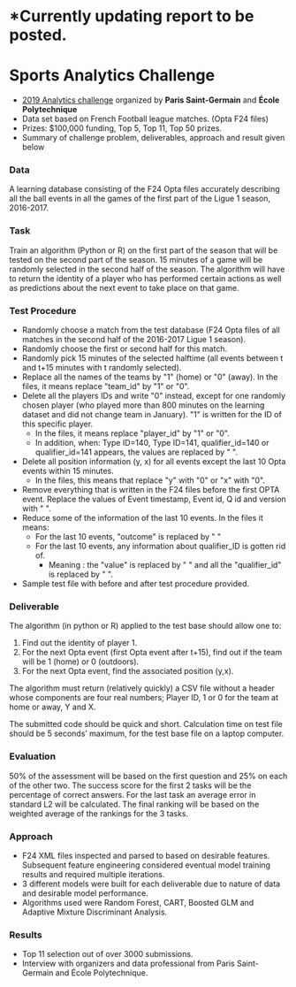 # \*Currently updating report to be posted. 

# Sports Analytics Challenge
* [2019 Analytics challenge](https://www.agorize.com/en/challenges/xpsg) organized by **Paris Saint-Germain** and **École Polytechnique**
* Data set based on French Football league matches. (Opta F24 files)
* Prizes: $100,000 funding, Top 5, Top 11, Top 50 prizes. 
* Summary of challenge problem, deliverables, approach and result given below

### Data
A learning database consisting of the F24 Opta files accurately describing all the ball events in all the games of the first part of the Ligue 1 season, 2016-2017.

### Task
Train an algorithm (Python or R) on the first part of the season that will be tested on the second part of the season. 15 minutes of a game will be randomly selected in the second half of the season. The algorithm will have to return the identity of a player who has performed certain actions as well as predictions about the next event to take place on that game. 

### Test Procedure
* Randomly choose a match from the test database (F24 Opta files of all matches in the second half of the 2016-2017 Ligue 1 season).
* Randomly choose the first or second half for this match.
* Randomly pick 15 minutes of the selected halftime (all events between t and t+15 minutes with t randomly selected).
* Replace all the names of the teams by "1" (home) or "0" (away). In the files, it means replace "team_id" by "1" or "0".
* Delete all the players IDs and write "0" instead, except for one randomly chosen player (who played more than 800 minutes on the learning dataset and did not change team in January). "1" is written for the ID of this specific player. 
	* In the files, it means replace "player_id" by "1" or "0". 
	* In addition, when: Type ID=140, Type ID=141, qualifier_id=140 or qualifier_id=141 appears, the values are replaced by " ".
* Delete all position information (y, x) for all events except the last 10 Opta events within 15 minutes. 
	* In the files, this means that  replace "y" with "0" or "x" with "0".
* Remove everything that is written in the F24 files before the first OPTA event. Replace the values of Event timestamp, Event id, Q id and version with " ".
* Reduce some of the information of the last 10 events. In the files it means:
	* For the last 10 events, "outcome" is replaced by " "
	* For the last 10 events, any information about qualifier_ID is gotten rid of.
	  * Meaning : the "value" is replaced by " " and all the "qualifier_id" is replaced by " ".
* Sample test file with before and after test procedure provided.

### Deliverable
The algorithm (in python or R) applied to the test base should allow one to: 
1. Find out the identity of player 1.  
2. For the next Opta event (first Opta event after t+15), find out if the team will be 1 (home) or 0 (outdoors).
3. For the next Opta event, find the associated position (y,x). 

The algorithm must return (relatively quickly) a CSV file without a header whose components are four real numbers;  Player ID, 1 or 0 for the team at home or away, Y and X. 

The submitted code should be quick and short. Calculation time on test file should be 5 seconds’ maximum, for the test base file on a laptop computer.

### Evaluation
50% of the assessment will be based on the first question and 25% on each of the other two. The success score for the first 2 tasks will be the percentage of correct answers. For the last task an average error in standard L2 will be calculated. The final ranking will be based on the weighted average of the rankings for the 3 tasks.

### Approach
* F24 XML files inspected and parsed to based on desirable features. Subsequent feature engineering considered eventual model training results and required multiple iterations.
* 3 different models were built for each deliverable due to nature of data and desirable model performance. 
* Algorithms used were Random Forest, CART, Boosted GLM and Adaptive Mixture Discriminant Analysis.

### Results
* Top 11 selection out of over 3000 submissions.
* Interview with organizers and data professional from Paris Saint-Germain and École Polytechnique.
